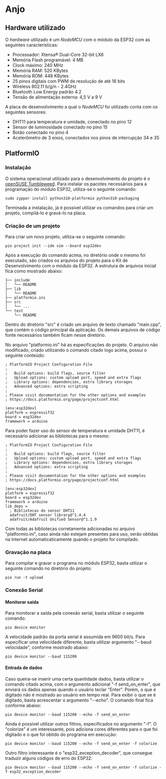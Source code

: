 # Anjo

## Hardware utilizado

O _hardware_ utilizado é um _NodeMCU_ com o módulo da ESP32 com as seguintes características:

- Processador: Xtensa® Dual-Core 32-bit LX6
- Memória Flash programável: 4 MB
- Clock máximo: 240 MHz
- Memória RAM: 520 KBytes
- Memória ROM: 448 KBytes
- 25 pinos digitais com PWM de resolução de até 16 bits
- Wireless 802.11 b/g/n - 2.4GHz
- Bluetooth Low Energy padrão 4.2
- Tensão de alimentação externa: 4,5 V a 9 V

A placa de desenvolvimento a qual o _NodeMCU_ foi utilizado conta com os seguintes sensores:

- DHT11 para temperatura e umidade, conectado no pino 12
- Sensor de luminosidade conectado no pino 15
- Botão conectado no pino 4
- Acelerômetro de 3 eixos, conectados nos pinos de interrupção 34 e 35

## PlatformIO
### Instalação

O sistema operacional utilizado para o desenvolvimento do projeto é o [openSUSE Tumbleweed](https://get.opensuse.org/tumbleweed/). Para instalar os pacotes necessários para a programação do módulo ESP32, utiliza-se o seguinte comando:

```
sudo zypper install python310-platformio python310-packaging
```

Terminada a instalação, já é possível utilizar os comandos para criar um projeto, compilá-lo e gravá-lo na placa.
### Criação de um projeto

Para criar um novo projeto, utiliza-se o seguinte comando:

```
pio project init --ide vim --board esp32dev
```

Após a execução do comando acima, no diretório onde o mesmo foi executado, são criados os arquivos do projeto para o Kit de Desenvolvimento com o módulo da ESP32. A estrutura de arquivos inicial fica como mostrado abaixo:

```
├── include
│   └── README
├── lib
│   └── README
├── platformio.ini
├── src
│   └── ...
└── test
    └── README
```

Dentro do diretório "src" é criado um arquivo de texto chamado "main.cpp", que contém o código principal da aplicação. Os demais arquivos de código fonte necessários também ficam nesse diretório.

No arquivo "platformio.ini" há as especificações do projeto. O arquivo não modificado, criado utilizando o comando citado logo acima, possui o seguinte conteúdo:

```
; PlatformIO Project Configuration File
;
;   Build options: build flags, source filter
;   Upload options: custom upload port, speed and extra flags
;   Library options: dependencies, extra library storages
;   Advanced options: extra scripting
;
; Please visit documentation for the other options and examples
; https://docs.platformio.org/page/projectconf.html

[env:esp32dev]
platform = espressif32
board = esp32dev
framework = arduino
```

Para poder fazer uso do sensor de temperatura e umidade DHT11, é necessário adicionar as bibliotecas para o mesmo:

```
; PlatformIO Project Configuration File
;
;   Build options: build flags, source filter
;   Upload options: custom upload port, speed and extra flags
;   Library options: dependencies, extra library storages
;   Advanced options: extra scripting
;
; Please visit documentation for the other options and examples
; https://docs.platformio.org/page/projectconf.html

[env:esp32dev]
platform = espressif32
board = esp32dev
framework = arduino
lib_deps =
  ; Bibliotecas do sensor DHT11
  adafruit/DHT sensor library@^1.4.4
  adafruit/Adafruit Unified Sensor@^1.1.9
```

Com todas as bibliotecas corretamente adicionadas no arquivo "platformio.ini", caso ainda não estejam presentes para uso, serão obtidas na Internet automaticaticamente quando o projeto for compilado.

### Gravação na placa

Para compilar e gravar o programa no módulo ESP32, basta utilizar o seguinte comando no diretório do projeto:

```
pio run -t upload
```

### Conexão Serial

#### Monitorar saída

Para monitorar a saída pela conexão serial, basta utilizar o seguinte comando:

```
pio device monitor
```

A velocidade padrão da porta serial é assumida em 9600 bit/s. Para especificar uma velocidade diferente, basta utilizar argumento "--baud velocidade", conforme mostrado abaixo:

```
pio device monitor --baud 115200
```

#### Entrada de dados

Caso queira-se inserir uma certa quantidade dados, basta utilizar o comando citado acima, com o argumento adicional "-f send_on_enter", que enviará os dados apenas quando o usuário teclar "Enter". Porém, o que é digitado não é mostrado ao usuário em tempo real. Para exibir o que se é digitado, basta acrescentar o argumento "--echo". O comando final fica conforme abaixo:

```
pio device monitor --baud 115200 --echo -f send_on_enter
```

Ainda é possível utilizar outros filtros, especificados no argumento "-f". O "colorize" é um interessante, pois adiciona cores diferentes para o que foi digitado e o que foi obtido do programa em execução:

```
pio device monitor --baud 115200 --echo -f send_on_enter -f colorize
```

Outro filtro interessante é o "esp32_exception_decoder", que consegue traduzir alguns códigos de erro do ESP32:

```
pio device monitor --baud 115200 --echo -f send_on_enter -f colorize -f esp32_exception_decoder
```
